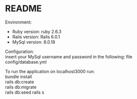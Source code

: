 # README
Environment:
* Ruby version: ruby 2.6.3
* Rails version: Rails 6.0.1
* MySql version: 8.0.18 

Configuration:<br />
insert your MySql username and password in the following: file<br />
config/database.yml<br />

          
To run the application on localhost3000 run:<br />
bundle install<br />
rails db:create<br />
rails db:migrate<br />
rails db:seed
rails s

